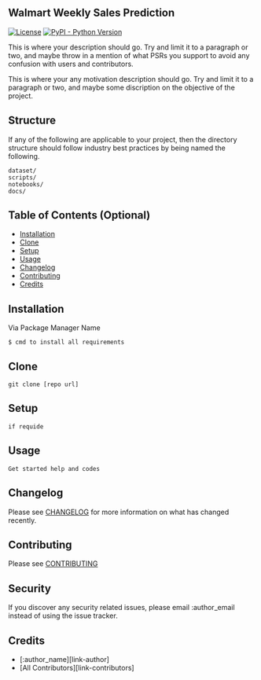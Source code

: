 ## Walmart Weekly Sales Prediction
[![License](http://img.shields.io/:license-mit-blue.svg?style=flat-square)](http://badges.mit-license.org)
[![PyPI - Python Version](https://img.shields.io/pypi/pyversions/3)](https://www.python.org)

This is where your description should go. Try and limit it to a paragraph or two, and maybe throw in a mention of what
PSRs you support to avoid any confusion with users and contributors.

This is where your any motivation description should go. Try and limit it to a paragraph or two, and maybe some discription
on the objective of the project.

## Structure

If any of the following are applicable to your project, then the directory structure should follow industry best practices by being named the following.

```
dataset/
scripts/
notebooks/
docs/
```
## Table of Contents (Optional)

- [Installation](#installation)
- [Clone](#Clone)
- [Setup](#Setup)
- [Usage](#Clone)
- [Changelog](#Changelog)
- [Contributing](#contributing)
- [Credits](#Credits)

## Installation

Via Package Manager Name

``` 
$ cmd to install all requirements
```

## Clone

```
git clone [repo url]
```

## Setup

```
if requide
```

## Usage

``` 
Get started help and codes
```

## Changelog

Please see [CHANGELOG](CHANGELOG.md) for more information on what has changed recently.

## Contributing

Please see [CONTRIBUTING](CONTRIBUTING.md)

## Security

If you discover any security related issues, please email :author_email instead of using the issue tracker.

## Credits

- [:author_name][link-author]
- [All Contributors][link-contributors]
